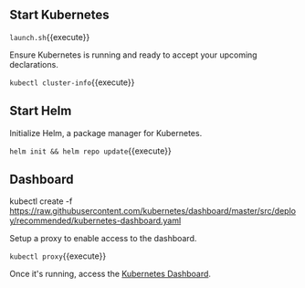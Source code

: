 ## Start Kubernetes ##

`launch.sh`{{execute}}

Ensure Kubernetes is running and ready to accept your upcoming declarations.

`kubectl cluster-info`{{execute}}

## Start Helm ##

Initialize Helm, a package manager for Kubernetes.

`helm init && helm repo update`{{execute}}

## Dashboard ##

kubectl create -f https://raw.githubusercontent.com/kubernetes/dashboard/master/src/deploy/recommended/kubernetes-dashboard.yaml

Setup a proxy to enable access to the dashboard.

`kubectl proxy`{{execute}}

Once it's running, access the [Kubernetes Dashboard](https://[[HOST_SUBDOMAIN]]-8001-[[KATACODA_HOST]].environments.katacoda.com/api/v1/namespaces/kube-system/services/https:kubernetes-dashboard:/proxy/).
